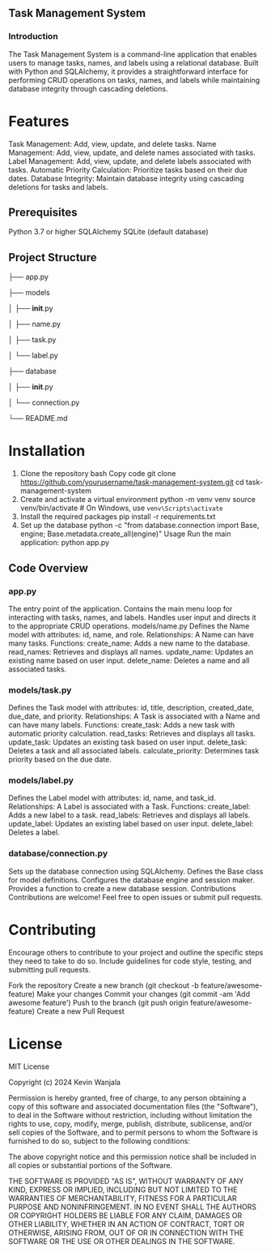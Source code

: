 ## Task Management System

### Introduction

The Task Management System is a command-line application that enables users to manage tasks, names, and labels using a relational database. Built with Python and SQLAlchemy, it provides a straightforward interface for performing CRUD operations on tasks, names, and labels while maintaining database integrity through cascading deletions.

# Features
Task Management: Add, view, update, and delete tasks.
Name Management: Add, view, update, and delete names associated with tasks.
Label Management: Add, view, update, and delete labels associated with tasks.
Automatic Priority Calculation: Prioritize tasks based on their due dates.
Database Integrity: Maintain database integrity using cascading deletions for tasks and labels.

## Prerequisites
Python 3.7 or higher
SQLAlchemy
SQLite (default database)

## Project Structure

├── app.py


├── models


│   ├── __init__.py


│   ├── name.py


│   ├── task.py


│   └── label.py


├── database


│   ├── __init__.py


│   └── connection.py


└── README.md

# Installation

1. Clone the repository
bash
Copy code
git clone https://github.com/yourusername/task-management-system.git
cd task-management-system
2. Create and activate a virtual environment
python -m venv venv
source venv/bin/activate  # On Windows, use `venv\Scripts\activate`
3. Install the required packages
pip install -r requirements.txt
4. Set up the database
python -c "from database.connection import Base, engine; Base.metadata.create_all(engine)"
Usage
Run the main application:
python app.py


## Code Overview

### app.py
The entry point of the application.
Contains the main menu loop for interacting with tasks, names, and labels.
Handles user input and directs it to the appropriate CRUD operations.
models/name.py
Defines the Name model with attributes: id, name, and role.
Relationships: A Name can have many tasks.
Functions:
create_name: Adds a new name to the database.
read_names: Retrieves and displays all names.
update_name: Updates an existing name based on user input.
delete_name: Deletes a name and all associated tasks.


### models/task.py
Defines the Task model with attributes: id, title, description, created_date, due_date, and priority.
Relationships: A Task is associated with a Name and can have many labels.
Functions:
create_task: Adds a new task with automatic priority calculation.
read_tasks: Retrieves and displays all tasks.
update_task: Updates an existing task based on user input.
delete_task: Deletes a task and all associated labels.
calculate_priority: Determines task priority based on the due date.

### models/label.py
Defines the Label model with attributes: id, name, and task_id.
Relationships: A Label is associated with a Task.
Functions:
create_label: Adds a new label to a task.
read_labels: Retrieves and displays all labels.
update_label: Updates an existing label based on user input.
delete_label: Deletes a label.


### database/connection.py
Sets up the database connection using SQLAlchemy.
Defines the Base class for model definitions.
Configures the database engine and session maker.
Provides a function to create a new database session.
Contributions
Contributions are welcome! Feel free to open issues or submit pull requests.

# Contributing

Encourage others to contribute to your project and outline the specific steps they need to take to do so. Include guidelines for code style, testing, and submitting pull requests.

Fork the repository
Create a new branch (git checkout -b feature/awesome-feature)
Make your changes
Commit your changes (git commit -am 'Add awesome feature')
Push to the branch (git push origin feature/awesome-feature)
Create a new Pull Request


# License

MIT License

Copyright (c) 2024 Kevin Wanjala

Permission is hereby granted, free of charge, to any person obtaining a copy
of this software and associated documentation files (the "Software"), to deal
in the Software without restriction, including without limitation the rights
to use, copy, modify, merge, publish, distribute, sublicense, and/or sell
copies of the Software, and to permit persons to whom the Software is
furnished to do so, subject to the following conditions:

The above copyright notice and this permission notice shall be included in all
copies or substantial portions of the Software.

THE SOFTWARE IS PROVIDED "AS IS", WITHOUT WARRANTY OF ANY KIND, EXPRESS OR
IMPLIED, INCLUDING BUT NOT LIMITED TO THE WARRANTIES OF MERCHANTABILITY,
FITNESS FOR A PARTICULAR PURPOSE AND NONINFRINGEMENT. IN NO EVENT SHALL THE
AUTHORS OR COPYRIGHT HOLDERS BE LIABLE FOR ANY CLAIM, DAMAGES OR OTHER
LIABILITY, WHETHER IN AN ACTION OF CONTRACT, TORT OR OTHERWISE, ARISING FROM,
OUT OF OR IN CONNECTION WITH THE SOFTWARE OR THE USE OR OTHER DEALINGS IN THE
SOFTWARE.
